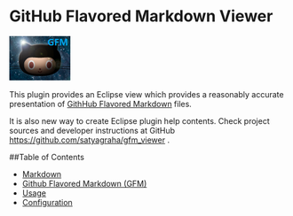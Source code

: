 
# GitHub Flavored Markdown Viewer

![](gfm-viewer-logo.png)

This plugin provides an Eclipse view which provides a reasonably accurate presentation of
[GithHub Flavored Markdown](http://github.github.com/github-flavored-markdown/) files.

It is also new way to create Eclipse plugin help contents.
Check project sources and developer instructions at GitHub
<https://github.com/satyagraha/gfm_viewer> .


##Table of Contents

- [Markdown](.markdown.md.html)
- [Github Flavored Markdown (GFM)](.github-flavored-markdown.md.html)
- [Usage](.usage.md.html)
- [Configuration](.configuration.md.html)
